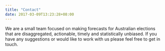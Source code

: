 ```yaml
---
title: "Contact"
date: 2017-03-09T13:23:28+08:00
---
```


We are a small team focused on making forecasts for Australian elections that are disaggregated, actionable, timely and statistically unbiased. If you have any suggestions or would like to work with us please feel free to get in touch.